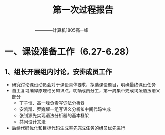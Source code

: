 <div align='center' ><h1 style="text-align:center">第一次过程报告 </h1></div>
&emsp;&emsp;&emsp;&emsp;&emsp;&emsp;&emsp;&emsp;&emsp;&emsp;&emsp;&emsp;&emsp;&emsp;&emsp;&emsp;&emsp;&emsp;&emsp;&emsp;&emsp;&emsp;&emsp;&emsp;&emsp;&emsp;&emsp;&emsp;&emsp;&emsp;&emsp;&emsp;&emsp;&emsp;&emsp;&emsp;&emsp;&emsp;&emsp;&emsp;&emsp;&emsp;&emsp;————计算机1805高一峰


# 一、课设准备工作（6.27-6.28）
## 1、组长开展组内讨论，安排成员工作
 * 研究讨论课设动员会对于课设具体要求，拟选课设题目，明确最终课设任务
 * 自主复习编译原理相关知识点，明确成员分工，第一周集中完成词法语法语义部分
    - 丁子恒、高一峰负责写词法分析器
    - 安凯凯、罗巍耀一组写语义分析和中间代码生成
    - 张钊源先实现语法分析器的基本框架
    - 共同设计文法
 * 后续代码优化和目标代码生成率先完成任务的组员优先进行
